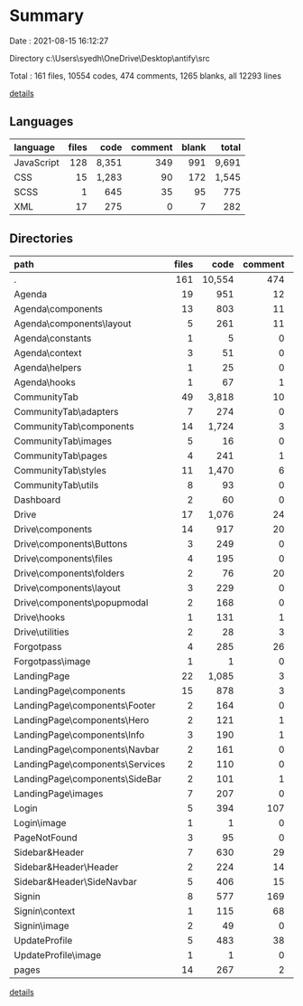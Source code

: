# Summary

Date : 2021-08-15 16:12:27

Directory c:\Users\syedh\OneDrive\Desktop\antify\src

Total : 161 files,  10554 codes, 474 comments, 1265 blanks, all 12293 lines

[details](details.md)

## Languages
| language | files | code | comment | blank | total |
| :--- | ---: | ---: | ---: | ---: | ---: |
| JavaScript | 128 | 8,351 | 349 | 991 | 9,691 |
| CSS | 15 | 1,283 | 90 | 172 | 1,545 |
| SCSS | 1 | 645 | 35 | 95 | 775 |
| XML | 17 | 275 | 0 | 7 | 282 |

## Directories
| path | files | code | comment | blank | total |
| :--- | ---: | ---: | ---: | ---: | ---: |
| . | 161 | 10,554 | 474 | 1,265 | 12,293 |
| Agenda | 19 | 951 | 12 | 102 | 1,065 |
| Agenda\components | 13 | 803 | 11 | 70 | 884 |
| Agenda\components\layout | 5 | 261 | 11 | 30 | 302 |
| Agenda\constants | 1 | 5 | 0 | 0 | 5 |
| Agenda\context | 3 | 51 | 0 | 11 | 62 |
| Agenda\helpers | 1 | 25 | 0 | 10 | 35 |
| Agenda\hooks | 1 | 67 | 1 | 11 | 79 |
| CommunityTab | 49 | 3,818 | 10 | 500 | 4,328 |
| CommunityTab\adapters | 7 | 274 | 0 | 40 | 314 |
| CommunityTab\components | 14 | 1,724 | 3 | 152 | 1,879 |
| CommunityTab\images | 5 | 16 | 0 | 1 | 17 |
| CommunityTab\pages | 4 | 241 | 1 | 34 | 276 |
| CommunityTab\styles | 11 | 1,470 | 6 | 261 | 1,737 |
| CommunityTab\utils | 8 | 93 | 0 | 12 | 105 |
| Dashboard | 2 | 60 | 0 | 9 | 69 |
| Drive | 17 | 1,076 | 24 | 103 | 1,203 |
| Drive\components | 14 | 917 | 20 | 89 | 1,026 |
| Drive\components\Buttons | 3 | 249 | 0 | 26 | 275 |
| Drive\components\files | 4 | 195 | 0 | 13 | 208 |
| Drive\components\folders | 2 | 76 | 20 | 14 | 110 |
| Drive\components\layout | 3 | 229 | 0 | 17 | 246 |
| Drive\components\popupmodal | 2 | 168 | 0 | 19 | 187 |
| Drive\hooks | 1 | 131 | 1 | 9 | 141 |
| Drive\utilities | 2 | 28 | 3 | 5 | 36 |
| Forgotpass | 4 | 285 | 26 | 37 | 348 |
| Forgotpass\image | 1 | 1 | 0 | 0 | 1 |
| LandingPage | 22 | 1,085 | 3 | 52 | 1,140 |
| LandingPage\components | 15 | 878 | 3 | 48 | 929 |
| LandingPage\components\Footer | 2 | 164 | 0 | 8 | 172 |
| LandingPage\components\Hero | 2 | 121 | 1 | 9 | 131 |
| LandingPage\components\Info | 3 | 190 | 1 | 8 | 199 |
| LandingPage\components\Navbar | 2 | 161 | 0 | 10 | 171 |
| LandingPage\components\Services | 2 | 110 | 0 | 4 | 114 |
| LandingPage\components\SideBar | 2 | 101 | 1 | 4 | 106 |
| LandingPage\images | 7 | 207 | 0 | 4 | 211 |
| Login | 5 | 394 | 107 | 58 | 559 |
| Login\image | 1 | 1 | 0 | 0 | 1 |
| PageNotFound | 3 | 95 | 0 | 13 | 108 |
| Sidebar&Header | 7 | 630 | 29 | 82 | 741 |
| Sidebar&Header\Header | 2 | 224 | 14 | 33 | 271 |
| Sidebar&Header\SideNavbar | 5 | 406 | 15 | 49 | 470 |
| Signin | 8 | 577 | 169 | 88 | 834 |
| Signin\context | 1 | 115 | 68 | 30 | 213 |
| Signin\image | 2 | 49 | 0 | 2 | 51 |
| UpdateProfile | 5 | 483 | 38 | 56 | 577 |
| UpdateProfile\image | 1 | 1 | 0 | 0 | 1 |
| pages | 14 | 267 | 2 | 49 | 318 |

[details](details.md)
